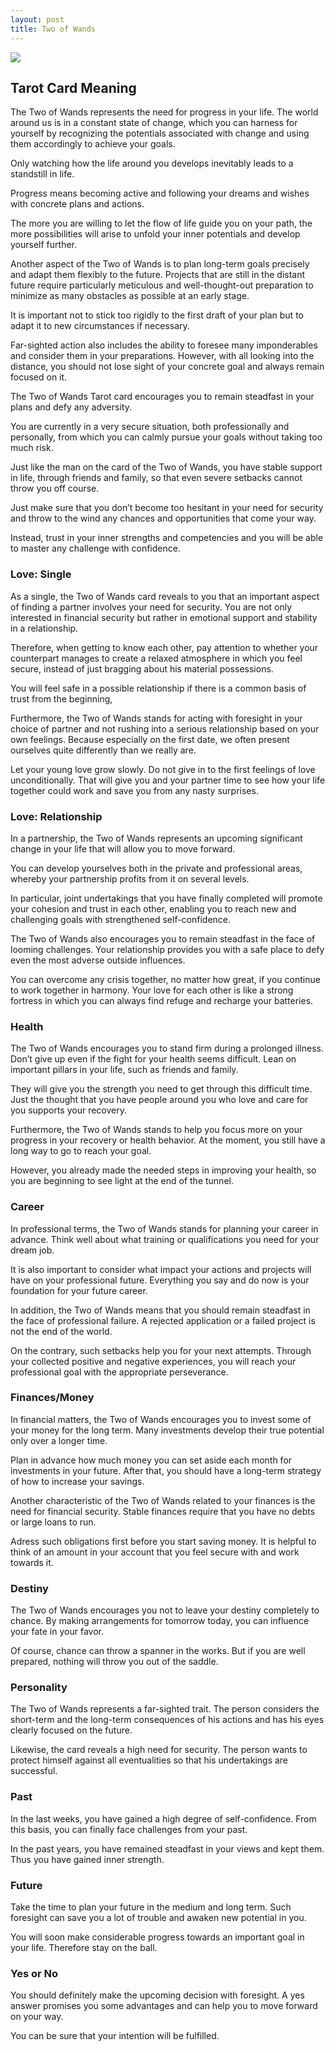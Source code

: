 ```yaml
---
layout: post
title: Two of Wands
---
```


![](../images/Two-of-Wands-Tarot-Card-Meaning-732x1024.webp)

## Tarot Card Meaning
The Two of Wands represents the need for progress in your life. The world around us is in a constant state of change, which you can harness for yourself by recognizing the potentials associated with change and using them accordingly to achieve your goals.

Only watching how the life around you develops inevitably leads to a standstill in life.

Progress means becoming active and following your dreams and wishes with concrete plans and actions.

The more you are willing to let the flow of life guide you on your path, the more possibilities will arise to unfold your inner potentials and develop yourself further.

Another aspect of the Two of Wands is to plan long-term goals precisely and adapt them flexibly to the future. Projects that are still in the distant future require particularly meticulous and well-thought-out preparation to minimize as many obstacles as possible at an early stage.

It is important not to stick too rigidly to the first draft of your plan but to adapt it to new circumstances if necessary.

Far-sighted action also includes the ability to foresee many imponderables and consider them in your preparations. However, with all looking into the distance, you should not lose sight of your concrete goal and always remain focused on it.

The Two of Wands Tarot card encourages you to remain steadfast in your plans and defy any adversity.

You are currently in a very secure situation, both professionally and personally, from which you can calmly pursue your goals without taking too much risk.

Just like the man on the card of the Two of Wands, you have stable support in life, through friends and family, so that even severe setbacks cannot throw you off course.

Just make sure that you don’t become too hesitant in your need for security and throw to the wind any chances and opportunities that come your way.

Instead, trust in your inner strengths and competencies and you will be able to master any challenge with confidence.


### Love: Single
As a single, the Two of Wands card reveals to you that an important aspect of finding a partner involves your need for security. You are not only interested in financial security but rather in emotional support and stability in a relationship.

Therefore, when getting to know each other, pay attention to whether your counterpart manages to create a relaxed atmosphere in which you feel secure, instead of just bragging about his material possessions.

You will feel safe in a possible relationship if there is a common basis of trust from the beginning,

Furthermore, the Two of Wands stands for acting with foresight in your choice of partner and not rushing into a serious relationship based on your own feelings. Because especially on the first date, we often present ourselves quite differently than we really are.

Let your young love grow slowly. Do not give in to the first feelings of love unconditionally. That will give you and your partner time to see how your life together could work and save you from any nasty surprises.

### Love: Relationship
In a partnership, the Two of Wands represents an upcoming significant change in your life that will allow you to move forward.

You can develop yourselves both in the private and professional areas, whereby your partnership profits from it on several levels.

In particular, joint undertakings that you have finally completed will promote your cohesion and trust in each other, enabling you to reach new and challenging goals with strengthened self-confidence.

The Two of Wands also encourages you to remain steadfast in the face of looming challenges. Your relationship provides you with a safe place to defy even the most adverse outside influences.

You can overcome any crisis together, no matter how great, if you continue to work together in harmony. Your love for each other is like a strong fortress in which you can always find refuge and recharge your batteries.


### Health

The Two of Wands encourages you to stand firm during a prolonged illness. Don’t give up even if the fight for your health seems difficult. Lean on important pillars in your life, such as friends and family.

They will give you the strength you need to get through this difficult time. Just the thought that you have people around you who love and care
for you supports your recovery.

Furthermore, the Two of Wands stands to help you focus more on your progress in your recovery or health behavior. At the moment, you still have a long way to go to reach your goal.

However, you already made the needed steps in improving your health, so you are beginning to see light at the end of the tunnel.


### Career

In professional terms, the Two of Wands stands for planning your career in advance. Think well about what training or qualifications you need for your dream job.

It is also important to consider what impact your actions and projects will have on your professional future. Everything you say and do now is your foundation for your future career.

In addition, the Two of Wands means that you should remain steadfast in the face of professional failure. A rejected application or a failed project is not the end of the world.

On the contrary, such setbacks help you for your next attempts. Through your collected positive and negative experiences, you will reach your professional goal with the appropriate perseverance.


### Finances/Money

In financial matters, the Two of Wands encourages you to invest some of your money for the long term. Many investments develop their true potential only over a longer time.

Plan in advance how much money you can set aside each month for investments in your future. After that, you should have a long-term strategy of how to increase your savings.

Another characteristic of the Two of Wands related to your finances is the need for financial security. Stable finances require that you have no debts or large loans to run.

Adress such obligations first before you start saving money. It is helpful to think of an amount in your account that you feel secure with and work towards it.


### Destiny

The Two of Wands encourages you not to leave your destiny completely to chance. By making arrangements for tomorrow today, you can influence your fate in your favor.

Of course, chance can throw a spanner in the works. But if you are well prepared, nothing will throw you out of the saddle.


### Personality
The Two of Wands represents a far-sighted trait. The person considers the short-term and the long-term consequences of his actions and has his eyes clearly focused on the future.

Likewise, the card reveals a high need for security. The person wants to protect himself against all eventualities so that his undertakings are successful.

### Past
In the last weeks, you have gained a high degree of self-confidence. From this basis, you can finally face challenges from your past.

In the past years, you have remained steadfast in your views and kept them. Thus you have gained inner strength.

### Future
Take the time to plan your future in the medium and long term. Such foresight can save you a lot of trouble and awaken new potential in you.

You will soon make considerable progress towards an important goal in your life. Therefore stay on the ball.

### Yes or No
You should definitely make the upcoming decision with foresight. A yes answer promises you some advantages and can help you to move forward on your way.

You can be sure that your intention will be fulfilled.